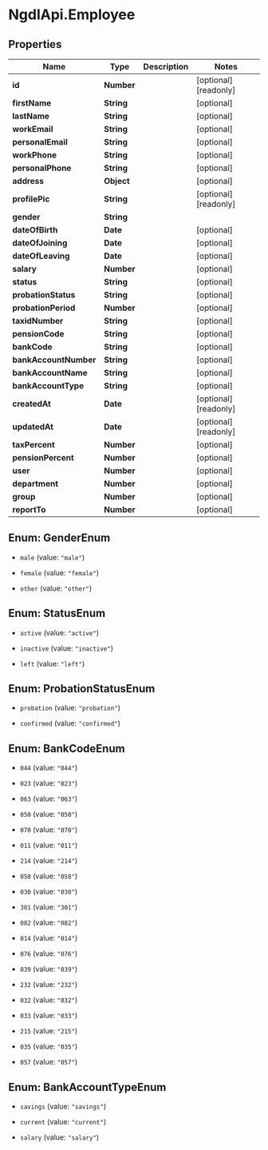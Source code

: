 # NgdlApi.Employee

## Properties

Name | Type | Description | Notes
------------ | ------------- | ------------- | -------------
**id** | **Number** |  | [optional] [readonly] 
**firstName** | **String** |  | [optional] 
**lastName** | **String** |  | [optional] 
**workEmail** | **String** |  | [optional] 
**personalEmail** | **String** |  | [optional] 
**workPhone** | **String** |  | [optional] 
**personalPhone** | **String** |  | [optional] 
**address** | **Object** |  | [optional] 
**profilePic** | **String** |  | [optional] [readonly] 
**gender** | **String** |  | 
**dateOfBirth** | **Date** |  | [optional] 
**dateOfJoining** | **Date** |  | [optional] 
**dateOfLeaving** | **Date** |  | [optional] 
**salary** | **Number** |  | [optional] 
**status** | **String** |  | [optional] 
**probationStatus** | **String** |  | [optional] 
**probationPeriod** | **Number** |  | [optional] 
**taxidNumber** | **String** |  | [optional] 
**pensionCode** | **String** |  | [optional] 
**bankCode** | **String** |  | [optional] 
**bankAccountNumber** | **String** |  | [optional] 
**bankAccountName** | **String** |  | [optional] 
**bankAccountType** | **String** |  | [optional] 
**createdAt** | **Date** |  | [optional] [readonly] 
**updatedAt** | **Date** |  | [optional] [readonly] 
**taxPercent** | **Number** |  | [optional] 
**pensionPercent** | **Number** |  | [optional] 
**user** | **Number** |  | [optional] 
**department** | **Number** |  | [optional] 
**group** | **Number** |  | [optional] 
**reportTo** | **Number** |  | [optional] 



## Enum: GenderEnum


* `male` (value: `"male"`)

* `female` (value: `"female"`)

* `other` (value: `"other"`)





## Enum: StatusEnum


* `active` (value: `"active"`)

* `inactive` (value: `"inactive"`)

* `left` (value: `"left"`)





## Enum: ProbationStatusEnum


* `probation` (value: `"probation"`)

* `confirmed` (value: `"confirmed"`)





## Enum: BankCodeEnum


* `044` (value: `"044"`)

* `023` (value: `"023"`)

* `063` (value: `"063"`)

* `050` (value: `"050"`)

* `070` (value: `"070"`)

* `011` (value: `"011"`)

* `214` (value: `"214"`)

* `058` (value: `"058"`)

* `030` (value: `"030"`)

* `301` (value: `"301"`)

* `082` (value: `"082"`)

* `014` (value: `"014"`)

* `076` (value: `"076"`)

* `039` (value: `"039"`)

* `232` (value: `"232"`)

* `032` (value: `"032"`)

* `033` (value: `"033"`)

* `215` (value: `"215"`)

* `035` (value: `"035"`)

* `057` (value: `"057"`)





## Enum: BankAccountTypeEnum


* `savings` (value: `"savings"`)

* `current` (value: `"current"`)

* `salary` (value: `"salary"`)




